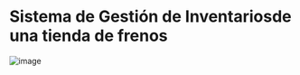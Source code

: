 # Sistema de Gestión de Inventariosde una tienda de frenos

![image](https://github.com/user-attachments/assets/84fcb2b4-d085-4aa1-b84d-4f2503e4b16d)
